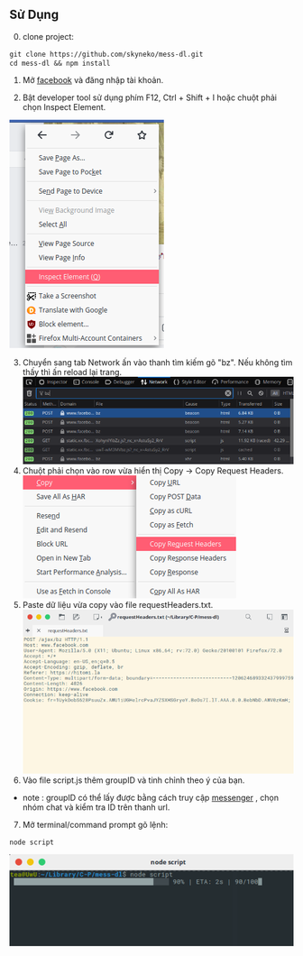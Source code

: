 ## Sử Dụng

0. clone project:
```
git clone https://github.com/skyneko/mess-dl.git
cd mess-dl && npm install
```

1. Mở [facebook](http://facebook.com) và đăng nhập tài khoản.

2. Bật developer tool sử dụng phím F12, Ctrl + Shift + I hoặc chuột phải chọn Inspect Element.

![alt text](https://raw.githubusercontent.com/skyneko/mess-dl/master/docs/1.png)

3. Chuyển sang tab Network ấn vào thanh tìm kiếm gõ "bz". Nếu không tìm thấy thì ấn reload lại trang.
![alt text](https://raw.githubusercontent.com/skyneko/mess-dl/master/docs/2.png)
4. Chuột phải chọn vào row vừa hiển thị Copy -> Copy Request Headers.
![alt text](https://raw.githubusercontent.com/skyneko/mess-dl/master/docs/5.png)
5. Paste dữ liệu vừa copy vào file requestHeaders.txt.
![alt text](https://raw.githubusercontent.com/skyneko/mess-dl/master/docs/3.png)
6. Vào file script.js thêm groupID và tinh chỉnh theo ý của bạn.
+ note : groupID có thể lấy được bằng cách truy cập [messenger](htts://m.me) , chọn nhóm chat và kiểm tra ID trên thanh url.
7. Mở terminal/command prompt gõ lệnh: 
``` 
node script
```
![alt text](https://raw.githubusercontent.com/skyneko/mess-dl/master/docs/4.png)

